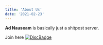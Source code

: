 ```yaml
---
title: 'About Us'
date: '2021-02-23'
---
```


**Ad Nauseam** is basically just a shitpost server.

Join here [![DiscBadge]][DiscLink]

[DiscBadge]: https://img.shields.io/badge/Ad%20Nauseam-808080?style=plastic&logo=discord
[DiscLink]: https://discord.gg/gBPuTjwebT